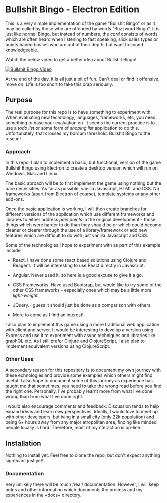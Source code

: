 # Bullshit Bingo - Electron Edition

This is a very simple implementation of the game "Bullshit Bingo" or as it may be called by those who are offended by words "Buzzword Bingo". It is just like normal Bingo, but instead of numbers, the *card* consists of words which are often heard when listening to fast speaking, slick sales types or pointy haired bosses who are out of their depth, but want to sound knowledgeable.

Watch the below video to get a better idea about Bullshit Bingo!

[![Bullshit Bingo Video](http://img.youtube.com/vi/Dnkow4y1cyw/0.jpg)](http://www.youtube.com/watch?v=Dnkow4y1cyw)

At the end of the day, it is all just a bit of fun. Can't deal or find it offensive, move on. Life is too short to take this crap seriously.

## Purpose

The real purpose for this repo is to have something to experiment with. When evaluating new technology, languages, frameworks, etc, you need something to base your evaluation on. It seems the current practice is to use a *todo list* or some form of *shoping list* application to do this. Unfortunately, that crosses my bordum threshold. Bullshit Bingo to the rescue!

### Approach

In this repo, I plan to implement a basic, but functional, version of the game Bullshit Bingo using Electron to create a desktop version which will run on Windows, Mac and Linux.

The basic aproach will be to first implement the game using nothing but the bare necessities. As far as possible, vanilla Javascript, HTML and CSS. No frameworks (apart from Electron of course), template systems or any other add-ons.

Once the basic application is working, I will then create branches for different versions of the application which use different frameworks and libraries to either address *pain points* in the original development - those things which were harder to do than they should be or which could become cleaner or clearer through the use of a library/framework or add new features which are difficult to do with just vanilla Javascript and CSS.

Some of the technologies I hope to experiment with as part of this example include

- React. I have done some react based solutions using Clojure and Reagent.
  It will be interesting to use React directly in Javascript.

- Angular. Never used it, so here is a good excuse to give it a go.

- CSS Frameworks. Have used Bootsrap, but would like to try some of the other CSS
  frameworks - especially ones which may be a little more *light-weight*.

- JQuery. I guess it should just be done as a comparison with others.

- More to come as I find an interest!

I also plan to implement this game using a more traditional web application with client and server. It would be interesting to develop a version using Express and use it to experiment with async techniques and libraries like graphQL etc. As I still prefer Clojure and ClojureScript, I also plan to implement equivalent versions using ClojureScript.

### Other Uses

A secondary reason for this repository is to document my own journey with these echnologies and provide some examples which others might find useful. I also hope to document some of this journey as experience has taught me that sometimes, you need to take the wrong road before you find the right one. Personally, I've probably learnt more from what I've done wrong than from what I've done right.

I would also encourage comments and feedback. Discussion tends to help expand ideas
and learn new perspectives. Ideally, I would love to meet up with other developers, but iving in a small city (only 22k population) and being 6+ hours away from any major etropolitan area, finding like minded people locally is hard. Therefore, most of my nteraction is on-line.

## Installation

Nothing to install yet. Feel free to clone the repo, but don't expect anything signficant just yet!

### Documentation

Very unlikely there will be much /real/ documentation. However, I will keep notes
and other information which documents the process and my experiences in the +docs+
directory.
